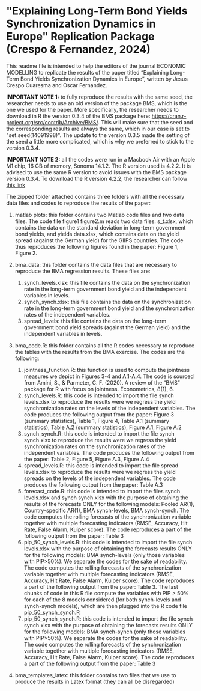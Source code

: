 # "Explaining Long-Term Bond Yields Synchronization Dynamics in Europe"  Replication Package (Crespo \& Fernandez, 2024)


This readme file is intended to help the editors of the journal ECONOMIC MODELLING to replicate the results of the paper titled “Explaining Long-Term Bond Yields Synchronization Dynamics in Europe”, written by Jesus Crespo Cuaresma and Oscar Fernandez. 


**IMPORTANT NOTE 1:** to fully reproduce the results with the same seed, the researcher needs to use an old version of the package BMS, which is the one we used for the paper. More specifically, the researcher needs to download in R the version 0.3.4 of the BMS package here: https://cran.r-project.org/src/contrib/Archive/BMS/. This will make sure that the seed and the corresponding results are always the same, which in our case is set to "set.seed(14091998)". The update to the version 0.3.5 made the setting of the seed a little more complicated, which is why we preferred to stick to the version 0.3.4. 

**IMPORTANT NOTE 2:** all the codes were run in a Macbook Air with an Apple M1 chip, 16 GB of memory, Sonoma 14.1.2. The R version used is 4.2.2. It is advised to use the same R version to avoid issues with the BMS package version 0.3.4. To download the R version 4.2.2, the researcher can follow [this link](https://cran.r-project.org/bin/windows/base/old/)

The zipped folder attached contains three folders with all the necessary data files and codes to reproduce the results of the paper:

1. matlab plots: this folder contains two Matlab code files and two data files. The code file figure1 figure2.m reads two data files: s_t.xlsx, which contains the data on the standard deviation in long-term government bond yields, and yields data.xlsx, which contains data on the yield spread (against the German yield) for the GIIPS countries. The code thus reproduces the following figures found in the paper: Figure 1, Figure 2.



2. bma_data: this folder contains the data files that are necessary to reproduce the BMA regression results. These files are:
	1. synch_levels.xlsx: this file contains the data on the synchronization rate in the long-term government bond yield and the independent variables in levels.
	2. synch_synch.xlsx: this file contains the data on the synchronization rate in the long-term government bond yield and the synchronization rates of the independent variables.
	3. spread_levels: this file contains the data on the long-term government bond yield spreads (against the German yield) and the independent variables in levels.
	
	
	
3. bma_code.R: this folder contains all the R codes necessary to reproduce the tables with the results from the BMA exercise. The codes are the following:
	1. jointness_function.R: this function is used to compute the jointness measures we depict in Figures 3-4 and A.1-A.4. The code is sourced from Amini, S., & Parmeter, C. F. (2020). A review of the “BMS” package for R with focus on jointness. Econometrics, 8(1), 6.
	2. synch_levels.R: this code is intended to import the file synch levels.xlsx to reproduce the results were we regress the yield synchronization rates on the levels of the independent variables. The code produces the following output from the paper: Figure 3 (summary statistics), Table 1, Figure 4, Table A.1 (summary statistics), Table A.2 (summary statistics), Figure A.1, Figure A.2
	3. synch_synch.R: this code is intended to import the file synch synch.xlsx to reproduce the results were we regress the yield synchronization rates on the synchronization rates of the independent variables. The code produces the following output from the paper: Table 2, Figure 5, Figure A.3, Figure A.4
	4. spread_levels.R: this code is intended to import the file spread levels.xlsx to reproduce the results were we regress the yield spreads on the levels of the independent variables. The code produces the following output from the paper: Table A.3
	5. forecast_code.R: this code is intended to import the files synch levels.xlsx and synch synch.xlsx with the purpose of obtaining the results of the forecasts ONLY for the following models: Pooled AR(1), Country-specific AR(1), BMA synch-levels, BMA synch-synch. The code computes the rolling forecasts of the synchronization variable together with multiple forecasting indicators (RMSE, Accuracy, Hit Rate, False Alarm, Kuiper score). The code reproduces a part of the following output from the paper: Table 3
	6. pip_50_synch_levels.R: this code is intended to import the file synch levels.xlsx with the purpose of obtaining the forecasts results ONLY for the following models: BMA synch-levels (only those variables with PIP>50\%). We separate the codes for the sake of readability. The code computes the rolling forecasts of the synchronization variable together with multiple forecasting indicators (RMSE, Accuracy, Hit Rate, False Alarm, Kuiper score). The code reproduces a part of the following output from the paper: Table 3. The last chunks of code in this R file compute the variables with PIP > 50% for each of the 8 models considered (for both synch-levels and synch-synch models), which are then plugged into the R code file pip_50_synch_synch.R
	7. pip_50_synch_synch.R: this code is intended to import the file synch synch.xlsx with the purpose of obtaining the forecasts results ONLY for the following models: BMA synch-synch (only those variables with PIP>50\%). We separate the codes for the sake of readability. The code computes the rolling forecasts of the synchronization variable together with multiple forecasting indicators (RMSE, Accuracy, Hit Rate, False Alarm, Kuiper score). The code reproduces a part of the following output from the paper: Table 3

4. bma_templates_latex: this folder contains two files that we use to produce the results in Latex format (they can all be disregarded) 
